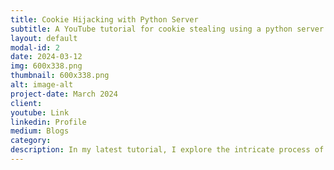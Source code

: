 ```yaml
---
title: Cookie Hijacking with Python Server
subtitle: A YouTube tutorial for cookie stealing using a python server
layout: default
modal-id: 2
date: 2024-03-12
img: 600x338.png
thumbnail: 600x338.png
alt: image-alt
project-date: March 2024
client:
youtube: Link
linkedin: Profile
medium: Blogs
category: 
description: In my latest tutorial, I explore the intricate process of session cookie hijacking using a Python server, exploiting XSS vulnerabilities. This video is a comprehensive guide for those looking to understand and prevent common security threats in web applications. By walking you through each step, I aim to equip you with the knowledge to identify and safeguard against such exploits. Tune in to elevate your cybersecurity skills.
---
```


